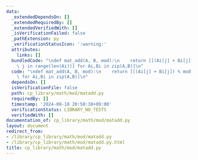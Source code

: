 ```yaml
---
data:
  _extendedDependsOn: []
  _extendedRequiredBy: []
  _extendedVerifiedWith: []
  _isVerificationFailed: false
  _pathExtension: py
  _verificationStatusIcon: ':warning:'
  attributes:
    links: []
  bundledCode: "\ndef mat_add(A, B, mod):\n    return [[(Ai[j] + Bi[j]) % mod for\
    \ j in range(len(Ai))] for Ai,Bi in zip(A,B)]\n"
  code: "\ndef mat_add(A, B, mod):\n    return [[(Ai[j] + Bi[j]) % mod for j in range(len(Ai))]\
    \ for Ai,Bi in zip(A,B)]\n"
  dependsOn: []
  isVerificationFile: false
  path: cp_library/math/mod/matadd.py
  requiredBy: []
  timestamp: '2024-08-18 20:50:38+09:00'
  verificationStatus: LIBRARY_NO_TESTS
  verifiedWith: []
documentation_of: cp_library/math/mod/matadd.py
layout: document
redirect_from:
- /library/cp_library/math/mod/matadd.py
- /library/cp_library/math/mod/matadd.py.html
title: cp_library/math/mod/matadd.py
---
```

